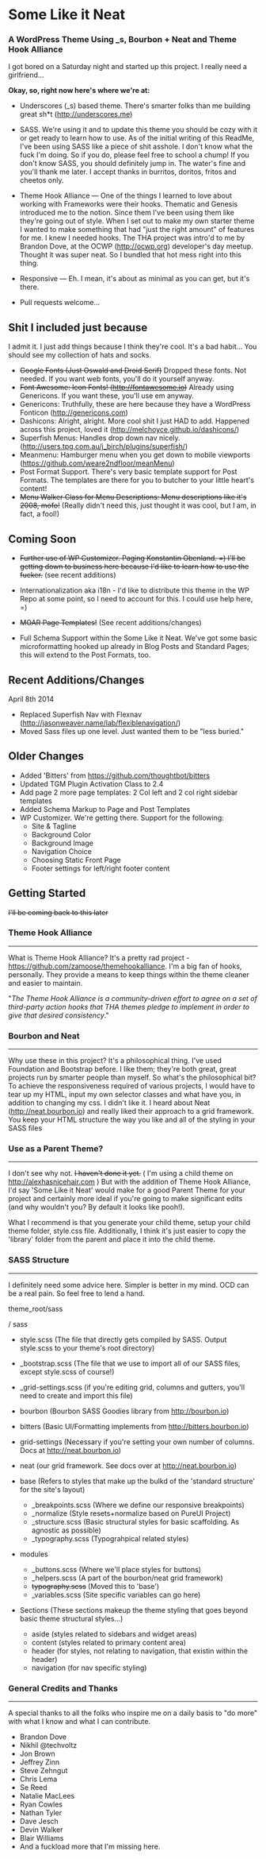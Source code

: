 # Some Like it Neat

### A WordPress Theme Using _s, Bourbon + Neat and Theme Hook Alliance


I got bored on a Saturday night and started up this project. I really need a girlfriend...

**Okay, so, right now here's where we're at:**

* Underscores (_s) based theme. There's smarter folks than me building great sh*t (http://underscores.me)  

* SASS. We're using it and to update this theme you should be cozy with it or get ready to learn how to use. As of the initial writing of this ReadMe, I've been using SASS like a piece of shit asshole. I don't know what the fuck I'm doing. So if you do, please feel free to school a chump! If you don't know SASS, you should definitely jump in. The water's fine and you'll thank me later. I accept thanks in burritos, doritos, fritos and cheetos only.

* Theme Hook Alliance — One of the things I learned to love about working with Frameworks were their hooks. Thematic and Genesis introduced me to the notion. Since them I've been using them like they're going out of style. When I set out to make my own starter theme I wanted to make something that had "just the right amount" of features for me. I knew I needed hooks. The THA project was intro'd to me by Brandon Dove, at the OCWP (http://ocwp.org) developer's day meetup. Thought it was super neat. So I bundled that hot mess right into this thing.

* Responsive — Eh. I mean, it's about as minimal as you can get, but it's there.

* Pull requests welcome...

Shit I included just because
---------------
I admit it. I just add things because I think they're cool. It's a bad habit... You should see my collection of hats and socks. 

* ~~Google Fonts (Just Oswald and Droid Serif)~~ Dropped these fonts. Not needed. If you want web fonts, you'll do it yourself anyway.
* ~~Font Awesome: Icon Fonts! (http://fontawesome.io)~~ Already using Genericons. If you want these, you'll use em anyway.
* Genericons: Truthfully, these are here because they have a WordPress Fonticon (http://genericons.com)  
* Dashicons: Alright, alright. More cool shit I just HAD to add. Happened across this project, loved it (http://melchoyce.github.io/dashicons/)
* Superfish Menus: Handles drop down nav nicely. (http://users.tpg.com.au/j_birch/plugins/superfish/)
* Meanmenu: Hamburger menu when you get down to mobile viewports (https://github.com/weare2ndfloor/meanMenu)
* Post Format Support. There's very basic template support for Post Formats. The templates are there for you to butcher to your little heart's content!
* ~~Menu Walker Class for Menu Descriptions: Menu descriptions like it's 2008, mofo!~~ (Really didn't need this, just thought it was cool, but I am, in fact, a fool!)

Coming Soon
---------------

* ~~Further use of WP Customizer. Paging Konstantin Obenland. =) I'll be getting down to business here because I'd like to learn how to use the fucker.~~ (see recent additions)


* Internationalization aka i18n - I'd like to distribute this theme in the WP Repo at some point, so I need to account for this. I could use help here, =)

* ~~MOAR Page Templates!~~ (See recent additions/changes)
* Full Schema Support within the Some Like it Neat. We've got some basic microformatting hooked up already in Blog Posts and Standard Pages; this will extend to the Post Formats, too.

Recent Additions/Changes
---------------
April 8th 2014
* Replaced Superfish Nav with Flexnav (http://jasonweaver.name/lab/flexiblenavigation/)
* Moved Sass files up one level. Just wanted them to be "less buried."

Older Changes
---------------
* Added 'Bitters' from https://github.com/thoughtbot/bitters
* Updated TGM Plugin Activation Class to 2.4
* Add page 2 more page templates: 2 Col left and 2 col right sidebar templates
* Added Schema Markup to Page and Post Templates
* WP Customizer. We're getting there. Support for the following:  
  * Site & Tagline
  * Background Color
  * Background Image
  * Navigation Choice
  * Choosing Static Front Page
  * Footer settings for left/right footer content    
 

Getting Started
---------------

~~I'll be coming back to this later~~

### Theme Hook Alliance
---------------

What is Theme Hook Alliance? It's a pretty rad project - https://github.com/zamoose/themehookalliance. I'm a big fan of hooks, personally. They provide a means to keep things within the theme cleaner and easier to maintain.

"_The Theme Hook Alliance is a community-driven effort to agree on a set of third-party action hooks that THA themes pledge to implement in order to give that desired consistency_."


### Bourbon and Neat
---------------
Why use these in this project? It's a philosophical thing. I've used Foundation and Bootstrap before. I like them; they're both great, great projects run by smarter people than myself. So what's the philosophical bit? To achieve the responsiveness required of various projects, I would have to tear up my HTML, input my own selector classes and what have you, in addition to changing my css. I didn't like it. I heard about Neat (http://neat.bourbon.io) and really liked their approach to a grid framework. You keep your HTML structure the way you like and all of the styling in your SASS files

### Use as a Parent Theme?
---------------
I don't see why not. ~~I haven't done it yet.~~ ( I'm using a child theme on http://alexhasnicehair.com ) But with the addition of Theme Hook Alliance, I'd say 'Some Like it Neat' would make for a good Parent Theme for your project and certainly more ideal if you're going to make significant edits (and why wouldn't you? By default it looks like pooh!).

What I recommend is that you generate your child theme, setup your child theme folder, style.css file. Additionally, I think it's just easier to copy the 'library' folder from the parent and place it into the child theme. 

### SASS Structure
---------------
I definitely need some advice here. Simpler is better in my mind. OCD can be a real pain. So feel free to lend a hand.

theme_root/sass

/ sass  

* style.scss (The file that directly gets compiled by SASS. Output style.scss to your theme's root directory)

- _bootstrap.scss (The file that we use to import all of our SASS files, except style.scss of course!)

- _grid-settings.scss (if you're editing grid, columns and gutters, you'll need to create and import this file) 


- bourbon  (Bourbon SASS Goodies library from http://bourbon.io) 

- bitters  (Basic UI/Formatting implements from http://bitters.bourbon.io) 

- grid-settings  (Necessary if you're setting your own number of columns. Docs at http://neat.bourbon.io)  

- neat  (our grid framework. See docs over at http://neat.bourbon.io) 

- base  (Refers to styles that make up the bulkd of the 'standard structure' for the site's layout)
  * _breakpoints.scss (Where we define our responsive breakpoints)  
  * _normalize (Style resets+normalize based on PureUI Project)  
  * _structure.scss (Basic structural styles for basic scaffolding. As agnostic as possible)  
  * _typography.scss  (Typograhpical related styles)  

- modules  
  * _buttons.scss  (Where we'll place styles for buttons)  
  * _helpers.scss  (A part of the bourbon/neat grid framework)  
  * ~~typography.scss~~  (Moved this to 'base')  
  * _variables.scss  (Site specific variables can go here)  
 
- Sections  (These sections makeup the theme styling that goes beyond basic theme structural styles...)  
  * aside  (styles related to sidebars and widget areas)  
  * content  (styles related to primary content area)  
  * header (for styles, not relating to navigation, that existin within the header)  
  * navigation  (for nav specific styling)  

### General Credits and Thanks
---------------
A special thanks to all the folks who inspire me on a daily basis to "do more" with what I know and what I can contribute.

* Brandon Dove
* Nikhil @techvoltz
* Jon Brown
* Jeffrey Zinn
* Steve Zehngut
* Chris Lema
* Se Reed
* Natalie MacLees
* Ryan Cowles
* Nathan Tyler
* Dave Jesch
* Devin Walker
* Blair Williams
* And a fuckload more that I'm missing here.
